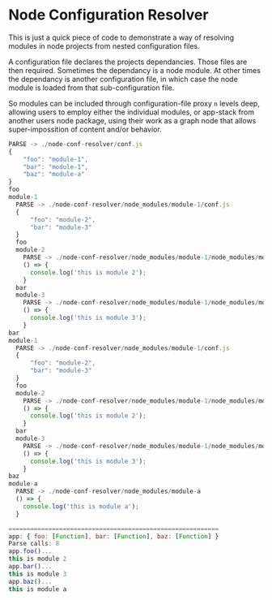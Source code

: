 # Node Configuration Resolver

This is just a quick piece of code to demonstrate a way of resolving modules
in node projects from nested configuration files.

A configuration file declares the projects dependancies. Those files are then
required. Sometimes the dependancy is a node module. At other times the
dependancy is another configuration file, in which case the node module is
loaded from that sub-configuration file.

So modules can be included through configuration-file proxy `n` levels deep,
allowing users to employ either the individual modules, or app-stack from
another users node package, using their work as a graph node that allows
super-impossition of content and/or behavior.

```javascript
PARSE -> ./node-conf-resolver/conf.js
{
    "foo": "module-1",
    "bar": "module-1",
    "baz": "module-a"
}
foo
module-1
  PARSE -> ./node-conf-resolver/node_modules/module-1/conf.js
  {
      "foo": "module-2",
      "bar": "module-3"
  }
  foo
  module-2
    PARSE -> ./node-conf-resolver/node_modules/module-1/node_modules/module-2
    () => {
      console.log('this is module 2');
    }
  bar
  module-3
    PARSE -> ./node-conf-resolver/node_modules/module-1/node_modules/module-3
    () => {
      console.log('this is module 3');
    }
bar
module-1
  PARSE -> ./node-conf-resolver/node_modules/module-1/conf.js
  {
      "foo": "module-2",
      "bar": "module-3"
  }
  foo
  module-2
    PARSE -> ./node-conf-resolver/node_modules/module-1/node_modules/module-2
    () => {
      console.log('this is module 2');
    }
  bar
  module-3
    PARSE -> ./node-conf-resolver/node_modules/module-1/node_modules/module-3
    () => {
      console.log('this is module 3');
    }
baz
module-a
  PARSE -> ./node-conf-resolver/node_modules/module-a
  () => {
    console.log('this is module a');
  }

==========================================================
app: { foo: [Function], bar: [Function], baz: [Function] }
Parse calls: 8
app.foo()...
this is module 2
app.bar()...
this is module 3
app.baz()...
this is module a
```
